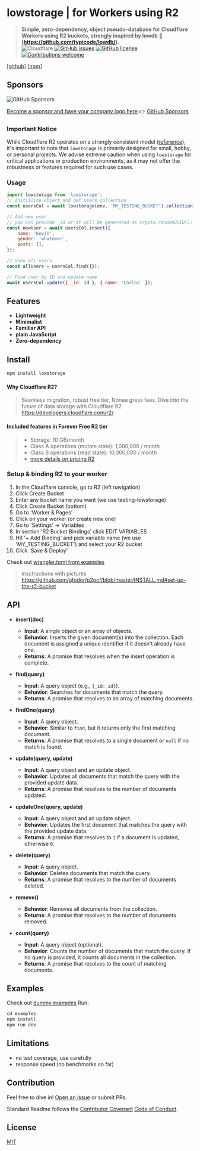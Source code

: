 <h1>
  lowstorage | for Workers using R2
  <br>
</h1>

> <strong>Simple, zero-dependency, object pseudo-database for Cloudflare Workers using R2 buckets, strongly inspired by lowdb 🤗(https://github.com/typicode/lowdb/).</strong> <br> ![Cloudflare](https://img.shields.io/badge/Cloudflare-F38020?style=for-the-badge&logo=Cloudflare&logoColor=white) [![GitHub issues](https://img.shields.io/github/issues/good-lly/lowstorage)](https://github.com/good-lly/lowstorage/issues/) [![GitHub license](https://img.shields.io/github/license/Naereen/StrapDown.js.svg)](https://github.com/good-lly/lowstorage/blob/master/LICENSE) <a href="https://github.com/good-lly/lowstorage/issues/"> <img src="https://img.shields.io/badge/contributions-welcome-red.svg" alt="Contributions welcome" /></a>

[[github](https://github.com/good-lly/lowstorage)] [[npm](https://www.npmjs.com/package/lowstorage)]

## Sponsors

![GitHub Sponsors](https://img.shields.io/github/sponsors/good-lly)

[Become a sponsor and have your company logo here](https://github.com/sponsors/good-lly) 👉 [GitHub Sponsors](https://github.com/sponsors/good-lly)

### Important Notice

While Cloudflare R2 operates on a strongly consistent model ([reference](https://developers.cloudflare.com/r2/reference/consistency/)), it's important to note that `lowstorage` is primarily designed for small, hobby, or personal projects. We advise extreme caution when using `lowstorage` for critical applications or production environments, as it may not offer the robustness or features required for such use cases.

### Usage

```js
import lowstorage from 'lowstorage';
// Initialize object and get users collection
const usersCol = await lowstorage(env, 'MY_TESTING_BUCKET').collection('users');

// Add new user
// you can provide _id or it will be generated as crypto.randomUUID();  -> https://developers.cloudflare.com/workers/runtime-apis/web-crypto/
const newUser = await usersCol.insert({
	name: 'Kevin',
	gender: 'whatever',
	posts: [],
});

// Show all users
const allUsers = usersCol.find({});

// Find user by ID and update name
await usersCol.update({ _id: id }, { name: 'Carlos' });
```

## Features

- **Lightweight**
- **Minimalist**
- **Familiar API**
- **plain JavaScript**
- **Zero-dependency**

## Install

```sh
npm install lowstorage
```

#### Why Cloudflare R2?

> Seamless migration, robust free tier, Nonee gress fees. Dive into the future of data storage with Cloudflare R2 https://developers.cloudflare.com/r2/

#### Included features in Forever Free R2 tier

> - Storage: 10 GB/month
> - Class A operations (mutate state): 1,000,000 / month
> - Class B operations (read state): 10,000,000 / month
> - [more details on pricing R2](https://www.cloudflare.com/plans/developer-platform/#overview)

### Setup & binding R2 to your worker

1. In the Cloudflare console, go to R2 (left navigation)
2. Click Create Bucket
3. Enter any bucket name you want (we use testing-lowstorage)
4. Click Create Bucket (bottom)
5. Go to 'Worker & Pages'
6. Click on your worker (or create new one)
7. Go to 'Settings' -> Variables
8. In section 'R2 Bucket Bindings' click EDIT VARIABLES
9. Hit '+ Add Binding' and pick variable name (we use 'MY_TESTING_BUCKET') and select your R2 bucket
10. Click 'Save & Deploy'

Check out [wrangler.toml from examples](https://github.com/good-lly/lowstorage/blob/master/examples/wrangler.toml#L22)

> Insctructions with pictures https://github.com/gfodor/p2pcf/blob/master/INSTALL.md#set-up-the-r2-bucket

## API

- **insert(doc)**

  - **Input**: A single object or an array of objects.
  - **Behavior**: Inserts the given document(s) into the collection. Each document is assigned a unique identifier if it doesn't already have one.
  - **Returns**: A promise that resolves when the insert operation is complete.

- **find(query)**

  - **Input**: A query object (e.g., `{_id: id}`).
  - **Behavior**: Searches for documents that match the query.
  - **Returns**: A promise that resolves to an array of matching documents.

- **findOne(query)**

  - **Input**: A query object.
  - **Behavior**: Similar to `find`, but it returns only the first matching document.
  - **Returns**: A promise that resolves to a single document or `null` if no match is found.

- **update(query, update)**

  - **Input**: A query object and an update object.
  - **Behavior**: Updates all documents that match the query with the provided update data.
  - **Returns**: A promise that resolves to the number of documents updated.

- **updateOne(query, update)**

  - **Input**: A query object and an update object.
  - **Behavior**: Updates the first document that matches the query with the provided update data.
  - **Returns**: A promise that resolves to `1` if a document is updated, otherwise `0`.

- **delete(query)**

  - **Input**: A query object.
  - **Behavior**: Deletes documents that match the query.
  - **Returns**: A promise that resolves to the number of documents deleted.

- **remove()**

  - **Behavior**: Removes all documents from the collection.
  - **Returns**: A promise that resolves to the number of documents removed.

- **count(query)**
  - **Input**: A query object (optional).
  - **Behavior**: Counts the number of documents that match the query. If no query is provided, it counts all documents in the collection.
  - **Returns**: A promise that resolves to the count of matching documents.

## Examples

Check out [dummy examples](https://github.com/good-lly/lowstorage/tree/master/examples)
Run:

```javascript
cd examples
npm install
npm run dev
```

## Limitations

- no test coverage, use carefully
- response speed (no benchmarks so far)

## Contribution

Feel free to dive in! [Open an issue](https://github.com/good-lly/lowstorage/issues/new) or submit PRs.

Standard Readme follows the [Contributor Covenant](http://contributor-covenant.org/version/1/3/0/) [Code of Conduct](https://github.com/good-lly/lowstorage/blob/master/CODE_OF_CONDUCT.md).

## License

[MIT](LICENSE)
